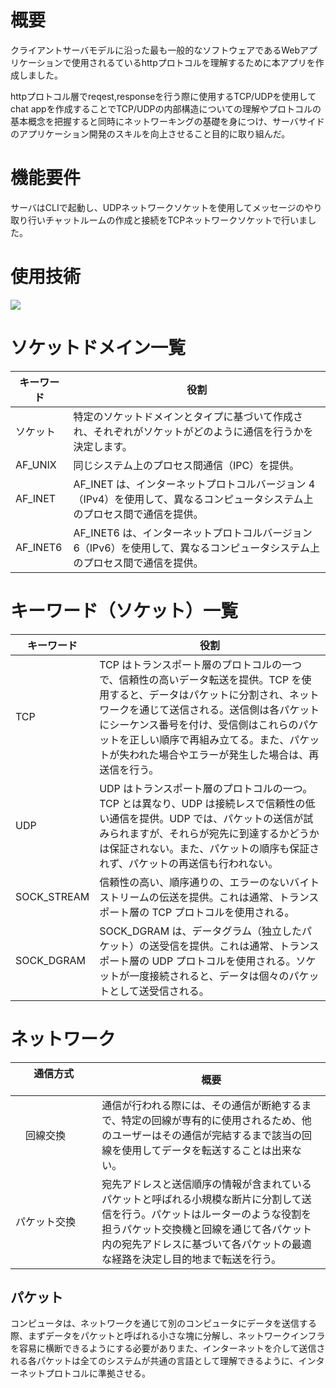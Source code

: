 # 概要 
クライアントサーバモデルに沿った最も一般的なソフトウェアであるWebアプリケーションで使用されるているhttpプロトコルを理解するために本アプリを作成しました。　　

httpプロトコル層でreqest,responseを行う際に使用するTCP/UDPを使用してchat appを作成することでTCP/UDPの内部構造についての理解やプロトコルの基本概念を把握すると同時にネットワーキングの基礎を身につけ、サーバサイドのアプリケーション開発のスキルを向上させること目的に取り組んだ。

# 機能要件
サーバはCLIで起動し、UDPネットワークソケットを使用してメッセージのやり取り行いチャットルームの作成と接続をTCPネットワークソケットで行いました。
# 使用技術
<img src="https://img.shields.io/badge/-Python-F2C63C.svg?logo=python&style=for-the-badge">

# ソケットドメイン一覧
|     キーワード            | 役割                                      | 
| ---------------------- | ----------------------------------------- | 
| ソケット   | 特定のソケットドメインとタイプに基づいて作成され、それぞれがソケットがどのように通信を行うかを決定します。 |
| AF_UNIX   | 同じシステム上のプロセス間通信（IPC）を提供。 |
| AF_INET   | AF_INET は、インターネットプロトコルバージョン 4（IPv4）を使用して、異なるコンピュータシステム上のプロセス間で通信を提供。 |
| AF_INET6   | AF_INET6 は、インターネットプロトコルバージョン 6（IPv6）を使用して、異なるコンピュータシステム上のプロセス間で通信を提供。 |


# キーワード（ソケット）一覧
|     キーワード            | 役割                                      | 
| ---------------------- | ----------------------------------------- | 
| TCP   | TCP はトランスポート層のプロトコルの一つで、信頼性の高いデータ転送を提供。TCP を使用すると、データはパケットに分割され、ネットワークを通じて送信される。送信側は各パケットにシーケンス番号を付け、受信側はこれらのパケットを正しい順序で再組み立てる。また、パケットが失われた場合やエラーが発生した場合は、再送信を行う。 |
| UDP   | UDP はトランスポート層のプロトコルの一つ。TCP とは異なり、UDP は接続レスで信頼性の低い通信を提供。UDP では、パケットの送信が試みられますが、それらが宛先に到達するかどうかは保証されない。また、パケットの順序も保証されず、パケットの再送信も行われない。 |
| SOCK_STREAM  | 信頼性の高い、順序通りの、エラーのないバイトストリームの伝送を提供。これは通常、トランスポート層の TCP プロトコルを使用される。 |
| SOCK_DGRAM   | SOCK_DGRAM は、データグラム（独立したパケット）の送受信を提供。これは通常、トランスポート層の UDP プロトコルを使用される。ソケットが一度接続されると、データは個々のパケットとして送受信される。 |

# ネットワーク
|通信方式 　　　　　　　| 概要 　　　　|
| --- | --- |
| 　回線交換 | 通信が行われる際には、その通信が断絶するまで、特定の回線が専有的に使用されるため、他のユーザーはその通信が完結するまで該当の回線を使用してデータを転送することは出来ない。  |
|パケット交換　| 宛先アドレスと送信順序の情報が含まれているパケットと呼ばれる小規模な断片に分割して送信を行う。パケットはルーターのような役割を担うパケット交換機と回線を通じて各パケット内の宛先アドレスに基づいて各パケットの最適な経路を決定し目的地まで転送を行う。|

## パケット
コンピュータは、ネットワークを通じて別のコンピュータにデータを送信する際、まずデータをパケットと呼ばれる小さな塊に分解し、ネットワークインフラを容易に横断できるようにする必要がありまた、インターネットを介して送信される各パケットは全てのシステムが共通の言語として理解できるように、インターネットプロトコルに準拠させる。

